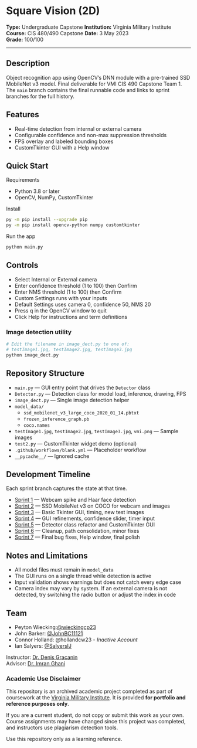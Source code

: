 # Square Vision (2D)

**Type:** Undergraduate Capstone 
**Institution:** Virginia Military Institute
**Course:** CIS 480/490 Capstone 
**Date:** 3 May 2023  
**Grade:** 100/100

---

## Description
Object recognition app using OpenCV’s DNN module with a pre-trained SSD MobileNet v3 model. Final deliverable for VMI CIS 490 Capstone Team 1.  
The `main` branch contains the final runnable code and links to sprint branches for the full history.

## Features
- Real-time detection from internal or external camera
- Configurable confidence and non-max suppression thresholds
- FPS overlay and labeled bounding boxes
- CustomTkinter GUI with a Help window

## Quick Start

Requirements
- Python 3.8 or later
- OpenCV, NumPy, CustomTkinter

Install
```bash
py -m pip install --upgrade pip
py -m pip install opencv-python numpy customtkinter
```
Run the app
```bash
python main.py
```

## Controls
- Select Internal or External camera
- Enter confidence threshold (1 to 100) then Confirm
- Enter NMS threshold (1 to 100) then Confirm
- Custom Settings runs with your inputs
- Default Settings uses camera 0, confidence 50, NMS 20
- Press q in the OpenCV window to quit
- Click Help for instructions and term definitions

### Image detection utility
```bash
# Edit the filename in image_dect.py to one of:
# testImage1.jpg, testImage2.jpg, testImage3.jpg
python image_dect.py
```
## Repository Structure

- `main.py` — GUI entry point that drives the `Detector` class  
- `Detector.py` — Detection class for model load, inference, drawing, FPS  
- `image_dect.py` — Single image detection helper  
- `model_data/`
  - `ssd_mobilenet_v3_large_coco_2020_01_14.pbtxt`
  - `frozen_inference_graph.pb`
  - `coco.names`
- `testImage1.jpg`, `testImage2.jpg`, `testImage3.jpg`, `vmi.png` — Sample images  
- `test2.py` — CustomTkinter widget demo (optional)  
- `.github/workflows/blank.yml` — Placeholder workflow  
- `__pycache__/` — Ignored cache  

## Development Timeline

Each sprint branch captures the state at that time.

- [Sprint 1](tree/Sprint1) — Webcam spike and Haar face detection  
- [Sprint 2](tree/Sprint2) — SSD MobileNet v3 on COCO for webcam and images  
- [Sprint 3](tree/Sprint3) — Basic Tkinter GUI, timing, new test images  
- [Sprint 4](tree/Sprint4) — GUI refinements, confidence slider, timer input  
- [Sprint 5](tree/Sprint5) — Detector class refactor and CustomTkinter GUI  
- [Sprint 6](tree/Sprint6) — Cleanup, path consolidation, minor fixes  
- [Sprint 7](tree/Sprint7) — Final bug fixes, Help window, final polish  

## Notes and Limitations

- All model files must remain in `model_data`  
- The GUI runs on a single thread while detection is active  
- Input validation shows warnings but does not catch every edge case  
- Camera index may vary by system. If an external camera is not detected, try switching the radio button or adjust the index in code  

## Team

- Peyton Wiecking:[@wieckingcp23](https://github.com/wieckingcp23) 
- John Barker: [@JohnBC11121](https://github.com/JohnBC11121)
- Connor Holland: @hollandcw23 - _Inactive Account_
- Ian Salyers: [@SalyersIJ](https://github.com/SalyersIJ)

Instructor: [Dr. Denis Gracanin](https://people.cs.vt.edu/~gracanin/home/Home.html)  
Advisor: [Dr. Imran Ghani](https://www.researchgate.net/profile/Imran-Ghani-2)

### Academic Use Disclaimer
This repository is an archived academic project completed as part of coursework at the [Virginia Military Institute](https://www.vmi.edu/cadet-life/cadet-leadership-and-development/honor-system/). It is provided **for portfolio and reference purposes only**.  

If you are a current student, do not copy or submit this work as your own. Course assignments may have changed since this project was completed, and instructors use plagiarism detection tools.

Use this repository only as a learning reference.
